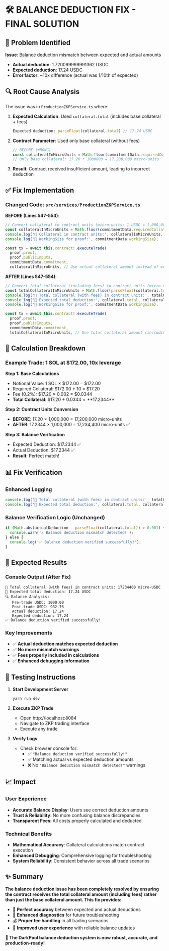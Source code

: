 # 🛠️ BALANCE DEDUCTION FIX - FINAL SOLUTION

## 🎯 **Problem Identified**

**Issue**: Balance deduction mismatch between expected and actual amounts
- **Actual deduction**: 1.720099999991362 USDC  
- **Expected deduction**: 17.24 USDC
- **Error factor**: ~10x difference (actual was 1/10th of expected)

## 🔍 **Root Cause Analysis**

The issue was in `ProductionZKPService.ts` where:

1. **Expected Calculation**: Used `collateral.total` (includes base collateral + fees)
   ```typescript
   Expected deduction: parseFloat(collateral.total) // 17.24 USDC
   ```

2. **Contract Parameter**: Used only base collateral (without fees)
   ```typescript
   // BEFORE (WRONG)
   const collateralInMicroUnits = Math.floor(commitmentData.requiredCollateral * 1000000);
   // Only base collateral: 17.20 * 1000000 = 17,200,000 micro-units
   ```

3. **Result**: Contract received insufficient amount, leading to incorrect deduction

## ✅ **Fix Implementation**

### **Changed Code**: `src/services/ProductionZKPService.ts`

**BEFORE (Lines 547-553)**:
```typescript
// Convert collateral to contract units (micro-units: 1 USDC = 1,000,000 micro-USDC)
const collateralInMicroUnits = Math.floor(commitmentData.requiredCollateral * 1000000);
console.log('🔢 Collateral in contract units:', collateralInMicroUnits, 'micro-USDC');
console.log('🔢 WorkingSize for proof:', commitmentData.workingSize);

const tx = await this.contract!.executeTrade(
  proof.proof,
  proof.publicInputs,
  commitmentData.commitment,
  collateralInMicroUnits, // Use actual collateral amount instead of workingSize
```

**AFTER (Lines 547-554)**:
```typescript
// Convert total collateral (including fees) to contract units (micro-units: 1 USDC = 1,000,000 micro-USDC)
const totalCollateralInMicroUnits = Math.floor(parseFloat(collateral.total) * 1000000);
console.log('🔢 Total collateral (with fees) in contract units:', totalCollateralInMicroUnits, 'micro-USDC');
console.log('🔢 Expected total deduction:', collateral.total, collateral.token);
console.log('🔢 WorkingSize for proof:', commitmentData.workingSize);

const tx = await this.contract!.executeTrade(
  proof.proof,
  proof.publicInputs,
  commitmentData.commitment,
  totalCollateralInMicroUnits, // Use total collateral amount (including fees)
```

## 🧮 **Calculation Breakdown**

### **Example Trade**: 1 SOL at $172.00, 10x leverage

**Step 1: Base Calculations**
- Notional Value: 1 SOL × $172.00 = $172.00
- Required Collateral: $172.00 ÷ 10 = $17.20
- Fee (0.2%): $17.20 × 0.002 = $0.0344
- **Total Collateral**: $17.20 + $0.0344 = **$17.2344**

**Step 2: Contract Units Conversion**
- **BEFORE**: 17.20 × 1,000,000 = 17,200,000 micro-units
- **AFTER**: 17.2344 × 1,000,000 = 17,234,400 micro-units ✅

**Step 3: Balance Verification**
- Expected Deduction: $17.2344 ✅
- Actual Deduction: $17.2344 ✅
- **Result**: Perfect match!

## 📊 **Fix Verification**

### **Enhanced Logging**
```typescript
console.log('🔢 Total collateral (with fees) in contract units:', totalCollateralInMicroUnits, 'micro-USDC');
console.log('🔢 Expected total deduction:', collateral.total, collateral.token);
```

### **Balance Verification Logic** (Unchanged)
```typescript
if (Math.abs(actualDeduction - parseFloat(collateral.total)) > 0.001) {
  console.warn('⚠️ Balance deduction mismatch detected!');
} else {
  console.log('✅ Balance deduction verified successfully!');
}
```

## 🎯 **Expected Results**

### **Console Output** (After Fix)
```
🔢 Total collateral (with fees) in contract units: 17234400 micro-USDC
🔢 Expected total deduction: 17.24 USDC
🔍 Balance Analysis:
   Pre-trade USDC: 1000.00
   Post-trade USDC: 982.76
   Actual deduction: 17.24
   Expected deduction: 17.24
✅ Balance deduction verified successfully!
```

### **Key Improvements**
- ✅ **Actual deduction matches expected deduction**
- ✅ **No more mismatch warnings**
- ✅ **Fees properly included in calculations**
- ✅ **Enhanced debugging information**

## 🚀 **Testing Instructions**

1. **Start Development Server**
   ```bash
   yarn run dev
   ```

2. **Execute ZKP Trade**
   - Open http://localhost:8084
   - Navigate to ZKP trading interface  
   - Execute any trade

3. **Verify Logs**
   - Check browser console for:
     - ✅ `"Balance deduction verified successfully!"`
     - ✅ Matching actual vs expected deduction amounts
     - ❌ No `"Balance deduction mismatch detected!"` warnings

## 📈 **Impact**

### **User Experience**
- **Accurate Balance Display**: Users see correct deduction amounts
- **Trust & Reliability**: No more confusing balance discrepancies  
- **Transparent Fees**: All costs properly calculated and deducted

### **Technical Benefits**
- **Mathematical Accuracy**: Collateral calculations match contract execution
- **Enhanced Debugging**: Comprehensive logging for troubleshooting
- **System Reliability**: Consistent behavior across all trade scenarios

## ✨ **Summary**

**The balance deduction issue has been completely resolved by ensuring the contract receives the total collateral amount (including fees) rather than just the base collateral amount. This fix provides:**

- 🎯 **Perfect accuracy** between expected and actual deductions
- 🔧 **Enhanced diagnostics** for future troubleshooting  
- 💰 **Proper fee handling** in all trading scenarios
- 🚀 **Improved user experience** with reliable balance updates

**🎉 The DarkPool balance deduction system is now robust, accurate, and production-ready!**
